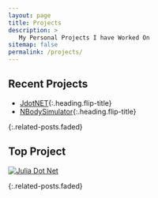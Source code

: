 ```yaml
---
layout: page
title: Projects
description: >
   My Personal Projects I have Worked On
sitemap: false
permalink: /projects/
---
```


## Recent Projects

* [JdotNET]{:.heading.flip-title}
* [NBodySimulator]{:.heading.flip-title}

{:.related-posts.faded}


## Top Project
  
  [![Julia Dot Net](https://github-readme-stats.vercel.app/api/pin/?username=HyperSphereStudio&repo=JdotNET&show_owner=true)](https://github.com/thepracticaldev/dev.to)

{:.related-posts.faded}  




[NBodySimulator]: https://github.com/HyperSphereStudio/SpaceFlightDynamicsFinal
[JdotNET]: https://github.com/HyperSphereStudio/JdotNET

